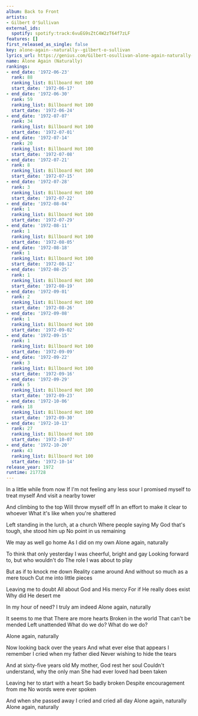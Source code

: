 ```yaml
---
album: Back to Front
artists:
- Gilbert O'Sullivan
external_ids:
  spotify: spotify:track:6vuEG9sZtC4W2zT64f7zLF
features: []
first_released_as_single: false
key: alone-again--naturally--gilbert-o-sullivan
lyrics_url: https://genius.com/Gilbert-osullivan-alone-again-naturally-lyrics
name: Alone Again (Naturally)
rankings:
- end_date: '1972-06-23'
  rank: 88
  ranking_list: Billboard Hot 100
  start_date: '1972-06-17'
- end_date: '1972-06-30'
  rank: 59
  ranking_list: Billboard Hot 100
  start_date: '1972-06-24'
- end_date: '1972-07-07'
  rank: 34
  ranking_list: Billboard Hot 100
  start_date: '1972-07-01'
- end_date: '1972-07-14'
  rank: 20
  ranking_list: Billboard Hot 100
  start_date: '1972-07-08'
- end_date: '1972-07-21'
  rank: 8
  ranking_list: Billboard Hot 100
  start_date: '1972-07-15'
- end_date: '1972-07-28'
  rank: 3
  ranking_list: Billboard Hot 100
  start_date: '1972-07-22'
- end_date: '1972-08-04'
  rank: 1
  ranking_list: Billboard Hot 100
  start_date: '1972-07-29'
- end_date: '1972-08-11'
  rank: 1
  ranking_list: Billboard Hot 100
  start_date: '1972-08-05'
- end_date: '1972-08-18'
  rank: 1
  ranking_list: Billboard Hot 100
  start_date: '1972-08-12'
- end_date: '1972-08-25'
  rank: 1
  ranking_list: Billboard Hot 100
  start_date: '1972-08-19'
- end_date: '1972-09-01'
  rank: 2
  ranking_list: Billboard Hot 100
  start_date: '1972-08-26'
- end_date: '1972-09-08'
  rank: 1
  ranking_list: Billboard Hot 100
  start_date: '1972-09-02'
- end_date: '1972-09-15'
  rank: 1
  ranking_list: Billboard Hot 100
  start_date: '1972-09-09'
- end_date: '1972-09-22'
  rank: 3
  ranking_list: Billboard Hot 100
  start_date: '1972-09-16'
- end_date: '1972-09-29'
  rank: 5
  ranking_list: Billboard Hot 100
  start_date: '1972-09-23'
- end_date: '1972-10-06'
  rank: 18
  ranking_list: Billboard Hot 100
  start_date: '1972-09-30'
- end_date: '1972-10-13'
  rank: 27
  ranking_list: Billboard Hot 100
  start_date: '1972-10-07'
- end_date: '1972-10-20'
  rank: 43
  ranking_list: Billboard Hot 100
  start_date: '1972-10-14'
release_year: 1972
runtime: 217728
---
```

In a little while from now
If I'm not feeling any less sour
I promised myself to treat myself
And visit a nearby tower

And climbing to the top
Will throw myself off
In an effort to make it clear to whoever
What it's like when you're shattered

Left standing in the lurch, at a church
Where people saying
My God that's tough, she stood him up
No point in us remaining

We may as well go home
As I did on my own
Alone again, naturally


To think that only yesterday
I was cheerful, bright and gay
Looking forward to, but who wouldn't do
The role I was about to play

But as if to knock me down
Reality came around
And without so much as a mere touch
Cut me into little pieces

Leaving me to doubt
All about God and His mercy
For if He really does exist
Why did He desert me

In my hour of need?
I truly am indeed
Alone again, naturally


It seems to me that
There are more hearts
Broken in the world
That can't be mended
Left unattended
What do we do?
What do we do?



Alone again, naturally


Now looking back over the years
And what ever else that appears
I remember I cried when my father died
Never wishing to hide the tears

And at sixty-five years old
My mother, God rest her soul
Couldn't understand, why the only man
She had ever loved had been taken

Leaving her to start with a heart
So badly broken
Despite encouragement from me
No words were ever spoken

And when she passed away
I cried and cried all day
Alone again, naturally
Alone again, naturally
